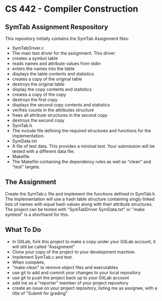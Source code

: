 # CS 442 - Compiler Construction
## SymTab Assignment Respository

This repository initially contains the SymTab Assignment files: 

- SymTabDriver.c 
 - The main test driver for the assignment. This driver 
  - creates a symbol table
  - reads names and attribute values from stdin
  - enters the names into the table
  - displays the table contents and statistics
  - creates a copy of the original table
  - destroys the original table
  - display the copy contents and statistics
  - creates a copy of the copy
  - destroys the first copy
  - displays the second copy contents and statistics
  - verifies counts in the attributes structure
  - frees all attribute structures in the second copy
  - destroys the second copy
- SymTab.h 
 - The include file defining the required structures and functions for the implementation. 
- SymData.txt 
 - A file of test data. This provides a minimal test. Your submission will be tested with a different data file. 
- Makefile 
 - The Makefile containing the dependency rules as well as "clean" and "test" targets.

## The Assignment

Create the SymTab.c file and implement the functions defined in SymTab.h. The implementation will use a hash table structure containing singly linked lists of names with equal hash values along with their attribute structures. The project can be tested with "SymTabDriver SymData.txt" or "make symtest" is a shorthand for this. 

## What To Do

- In GitLab, fork this project to make a copy under your GitLab account, it will still be called "Assignment"
- Clone _your_ copy of the project to your development machine. 
- Implement SymTab.c and test. 
- When complete, 
 - "make clean" to remove object files and executables
 - use git to add and commit your changes to your local repository
 - use git to push the project back up to your GitLab account
 - add me as a "reporter" member of your project repository
 - create an issue on your project repository, listing me as assignee, with a title of "Submit for grading"
